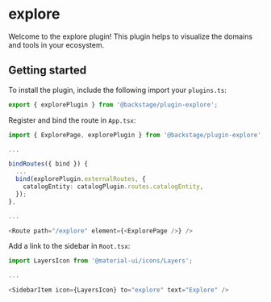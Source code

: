 # explore

Welcome to the explore plugin!
This plugin helps to visualize the domains and tools in your ecosystem.

## Getting started

To install the plugin, include the following import your `plugins.ts`:

```typescript
export { explorePlugin } from '@backstage/plugin-explore';
```

Register and bind the route in `App.tsx`:

```typescript
import { ExplorePage, explorePlugin } from '@backstage/plugin-explore';

...

bindRoutes({ bind }) {
  ...
  bind(explorePlugin.externalRoutes, {
    catalogEntity: catalogPlugin.routes.catalogEntity,
  });
},

...

<Route path="/explore" element={<ExplorePage />} />
```

Add a link to the sidebar in `Root.tsx`:

```typescript
import LayersIcon from '@material-ui/icons/Layers';

...

<SidebarItem icon={LayersIcon} to="explore" text="Explore" />
```
